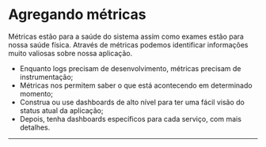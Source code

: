 # Agregando métricas

Métricas estão para a saúde do sistema assim como exames estão para nossa saúde física. Através de métricas podemos identificar informações muito valiosas sobre nossa aplicação.

* Enquanto logs precisam de desenvolvimento, métricas precisam de instrumentação;
* Métricas nos permitem saber o que está acontecendo em determinado momento;
* Construa ou use dashboards de alto nível para ter uma fácil visão do status atual da aplicação;
* Depois, tenha dashboards específicos para cada serviço, com mais detalhes.

---
